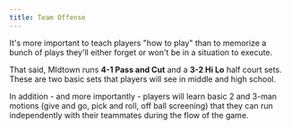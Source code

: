 ```yaml
---
title: Team Offense
---
```

It's more important to teach players "how to play" than to memorize a bunch of plays they'll either forget or won't be in a situation to execute.  

That said, MIdtown runs **4-1 Pass and Cut** and a **3-2 Hi Lo** half court sets.  These are two basic sets that players will see in middle and high school.

In addition - and more importantly - players will learn basic 2 and 3-man motions (give and go, pick and roll, off ball screening) that they can run independently with their teammates during the flow of the game.